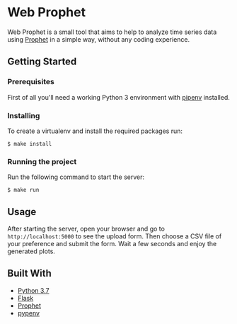 # Web Prophet

Web Prophet is a small tool that aims to help to analyze time series data using [Prophet](https://facebook.github.io/prophet/) in a simple way, without any coding experience.

## Getting Started

### Prerequisites

First of all you'll need a working Python 3 environment with [pipenv](https://pipenv.readthedocs.io/en/latest/) installed.

### Installing

To create a virtualenv and install the required packages run:

```
$ make install
```

### Running the project

Run the following command to start the server:
```
$ make run
```

## Usage

After starting the server, open your browser and go to `http://localhost:5000` to see the upload form.
Then choose a CSV file of your preference and submit the form. Wait a few seconds and enjoy the generated plots.

## Built With

* [Python 3.7](https://www.python.org/downloads/release/python-370/)
* [Flask](http://www.dropwizard.io/1.0.2/docs/) 
* [Prophet](https://github.com/facebook/prophet)
* [pypenv](https://pipenv.readthedocs.io/en/latest/)
